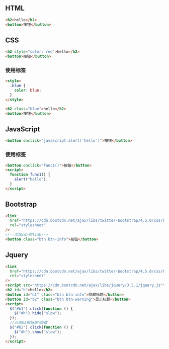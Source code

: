 <!--
title: 00-前端快速入门
sort:
-->

## HTML

```html
<h2>hello</h2>
<button>按钮</button>
```

## CSS

```html
<h2 style="color: red">hello</h2>
<button>按钮</button>
```

### 使用标签

```html
<style>
  .blue {
    color: blue;
  }
</style>

<h2 class="blue">hello</h2>
<button>按钮</button>
```

## JavaScript

```html
<button onclick="javascript:alert('hello')">按钮</button>
```

### 使用标签

```html
<button onclick="func1()">按钮</button>
<script>
  function func1() {
    alert("hello");
  }
</script>
```

## Bootstrap

```html
<link
  href="https://cdn.bootcdn.net/ajax/libs/twitter-bootstrap/4.5.0/css/bootstrap.css"
  rel="stylesheet"
/>
<!--添加cdn的link-->
<button class="btn btn-info">按钮</button>
```

## Jquery

```html
<link
  href="https://cdn.bootcdn.net/ajax/libs/twitter-bootstrap/4.5.0/css/bootstrap.css"
  rel="stylesheet"
/>
<script src="https://cdn.bootcdn.net/ajax/libs/jquery/3.5.1/jquery.js"></script>
<h2 id="h">hello</h2>
<button id="b1" class="btn btn-info">隐藏标题</button>
<button id="b2" class="btn btn-warning">显示标题</button>
<script>
  $("#b1").click(function () {
    $("#h").hide("slow");
  });
  //点击b1按钮使h隐藏
  $("#b2").click(function () {
    $("#h").show("slow");
  });
</script>
```
